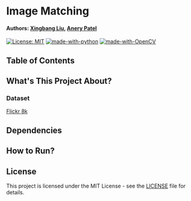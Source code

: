 # Image Matching
#### Authors: [Xingbang Liu](https://github.com/liux2), [Anery Patel]()

[![License: MIT](https://img.shields.io/badge/License-MIT-yellow.svg)](https://opensource.org/licenses/MIT)
[![made-with-python](https://img.shields.io/badge/Made%20with-Python-1f425f.svg)](https://www.python.org/)
[![made-with-OpenCV](https://img.shields.io/badge/Made%20with-OpenCV-green)](https://opencv.org/)

## Table of Contents


## What's This Project About?



### Dataset

[Flickr 8k](https://www.kaggle.com/datasets/adityajn105/flickr8k)


## Dependencies


## How to Run?


## License

This project is licensed under the MIT License - see the [LICENSE](LICENSE)
file for details.
